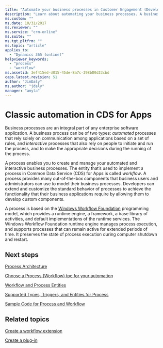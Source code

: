 ```yaml
---
title: "Automate your business processes in Customer Engagement (Developer Guide for Dynamics 365 Customer Engagement)| MicrosoftDocs"
description: "Learn about automating your business processes. A business process can be of two types: automated processes that rely solely on communication among applications based on a set of rules, and interactive processes that also rely on people to initiate and run the process, and to make the appropriate decisions during the running of the process."
ms.custom: ""
ms.date: 10/31/2017
ms.reviewer: ""
ms.service: "crm-online"
ms.suite: ""
ms.tgt_pltfrm: ""
ms.topic: "article"
applies_to: 
  - "Dynamics 365 (online)"
helpviewer_keywords: 
  - "process"
  - "workflow"
ms.assetid: 3ef415ed-d815-45de-8a7c-398b80d23cbd
caps.latest.revision: 51
author: "JimDaly"
ms.author: "jdaly"
manager: "amyla"
---
```

# Classic automation in CDS for Apps

Business processes are an integral part of any enterprise software application. A business process can be of two types: *automated* processes that rely solely on 
communication among applications based on a set of rules, and *interactive* processes that also rely on people to initiate and run the process, and to make the 
appropriate decisions during the running of the process.  

A process enables you to create and manage your automated and 
interactive business processes. The entity that’s used to implement a process in Common Data Service (CDS) for Apps is called 
*workflow*. A process provides many out-of-the-box components that business users and administrators 
can use to model their business processes. Developers can extend and customize 
the standard behavior of processes to achieve the functionality that their business applications require by allowing them to develop custom components.  
  
 A process is based on the 
[Windows Workflow Foundation](/dotnet/framework/windows-workflow-foundation) programming model, which provides a runtime engine, a framework, a base library of activities, 
and default implementations of the runtime services. The Windows Workflow Foundation runtime engine 
manages process execution, and supports processes that can remain active for extended periods of time. It preserves the state of process execution during computer 
shutdown and restart.  
  
## Next steps  

[Process Architecture](process-architecture.md) 

[Choose a Process (Workflow) tpe for your automation](process-categories.md)  
  
[Workflow and Process Entities](workflow-process-entities.md)  
  
[Supported Types, Triggers, and Entities for Process](supported-types-triggers-entities-actions-processes.md)  
  
[Sample Code for Process and Workflow](sample-code-processes.md)  
  
## Related topics

[Create a workflow extension](/powerapps/developer/common-data-service/apply-business-logic-with-code#create-a-workflow-extension)  
  
[Create a plug-in](/powerapps/developer/common-data-service/apply-business-logic-with-code#create-a-plug-in)  
  


